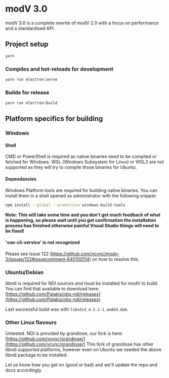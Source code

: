 # modV 3.0

modV 3.0 is a complete rewrite of modV 2.0 with a focus on performance and a standardised API.


## Project setup
```bash
yarn
```

### Compiles and hot-reloads for development
```bash
yarn run electron:serve
```

### Builds for release
```bash
yarn run electron:build
```

## Platform specifics for building

### Windows
#### Shell

CMD or PowerShell is required as native binaries need to be compiled or fetched for Windows. WSL (Windows Subsystem for Linux) or WSL2 are not supported as they will try to compile those binaries for Ubuntu.

#### Dependancies

Windows Platform tools are required for building native binaries.
You can install them in a shell opened as administrator with the following snippet:

```bash
npm install --global --production windows-build-tools
```

**Note: This will take some time and you don't get much feedback of what is happening, so please wait until you get confirmation the installation process has finished otherwise painful Visual Studio things will need to be fixed!**

#### 'vue-cli-service' is not recognized

Please see issue 122 (https://github.com/vcync/modv-3/issues/122#issuecomment-640100114) on how to resolve this.


### Ubuntu/Debian

libndi is required for NDI sources and must be installed for modV to build. You can find that available to download here:
[https://github.com/Palakis/obs-ndi/releases](https://github.com/Palakis/obs-ndi/releases)

Last successful build was with `libndi4_4.5.1-1_amd64.deb`.



### Other Linux flavours

Untested. NDI is provided by grandiose, our fork is here: [https://github.com/vcync/grandiose/](https://github.com/vcync/grandiose/)
This fork of grandiose has other libndi supported platforms, however even on Ubuntu we needed the above libndi package to be installed.

Let us know how you get on (good or bad) and we'll update the repo and docs accordingly.